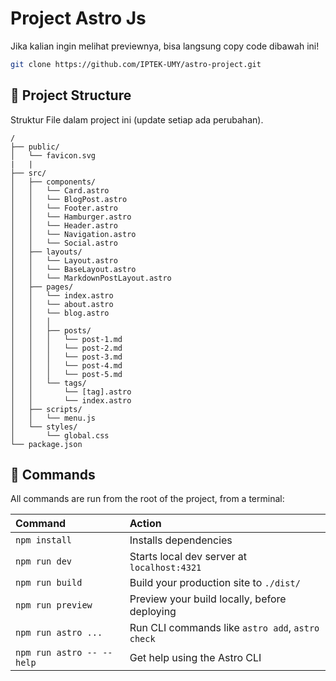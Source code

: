 # Project Astro Js

Jika kalian ingin melihat previewnya, bisa langsung copy code dibawah ini!

```sh
git clone https://github.com/IPTEK-UMY/astro-project.git
```

## 🚀 Project Structure

Struktur File dalam project ini (update setiap ada perubahan).

```text
/
├── public/
│   └── favicon.svg
|   |
├── src/
│   ├── components/
│   │   └── Card.astro
│   │   └── BlogPost.astro
│   │   └── Footer.astro
│   │   └── Hamburger.astro
│   │   └── Header.astro
│   │   └── Navigation.astro
│   │   └── Social.astro
│   ├── layouts/
│   │   └── Layout.astro
│   │   └── BaseLayout.astro
│   │   └── MarkdownPostLayout.astro
│   ├── pages/
│   │   └── index.astro
│   │   └── about.astro
│   │   └── blog.astro
│   │   │
│   │   ├── posts/
│   │   │   └── post-1.md
│   │   │   └── post-2.md
│   │   │   └── post-3.md
│   │   │   └── post-4.md
│   │   │   └── post-5.md
│   │   └── tags/
│   │       └── [tag].astro
│   │       └── index.astro
│   ├── scripts/
│   │   └── menu.js
│   └── styles/
│       └── global.css
└── package.json
```

## 🧞 Commands

All commands are run from the root of the project, from a terminal:

| Command                   | Action                                           |
| :------------------------ | :----------------------------------------------- |
| `npm install`             | Installs dependencies                            |
| `npm run dev`             | Starts local dev server at `localhost:4321`      |
| `npm run build`           | Build your production site to `./dist/`          |
| `npm run preview`         | Preview your build locally, before deploying     |
| `npm run astro ...`       | Run CLI commands like `astro add`, `astro check` |
| `npm run astro -- --help` | Get help using the Astro CLI                     |
